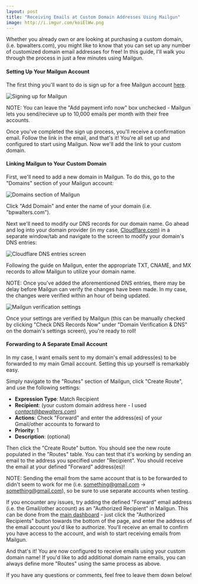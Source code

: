 ```yaml
---
layout: post
title: "Receiving Emails at Custom Domain Addresses Using Mailgun"
image: http://i.imgur.com/koiElWw.png
---
```


Whether you already own or are looking at purchasing a custom domain, (i.e. bpwalters.com), you might like to know that you can set up any number of customized domain email addresses for free!  In this guide, I'll walk you through the process in just a few minutes using Mailgun.

#### Setting Up Your Mailgun Account

The first thing you'll want to do is sign up for a free Mailgun account [here](http://www.mailgun.com/).

![Signing up for Mailgun](http://i.imgur.com/4LCHOGW.png)

NOTE: You can leave the "Add payment info now" box unchecked - Mailgun lets you send/recieve up to 10,000 emails per month with their free accounts.

Once you've completed the sign up process, you'll receive a confirmation email.  Follow the link in the email, and that's it!  You're all set up and configured to start using Mailgun.  Now we'll add the link to your custom domain.

#### Linking Mailgun to Your Custom Domain

First, we'll need to add a new domain in Mailgun.  To do this, go to the "Domains" section of your Mailgun account:

![Domains section of Mailgun](http://i.imgur.com/MQ7iFnf.png)

Click "Add Domain" and enter the name of your domain (i.e. "bpwalters.com").

Next we'll need to modify our DNS records for our domain name.  Go ahead and log into your domain provider (in my case, [Cloudflare.com](https://www.cloudflare.com/)) in a separate window/tab and navigate to the screen to modify your domain's DNS entries:

![Cloudflare DNS entries screen](http://i.imgur.com/g17y5ck.png)

Following the guide on Mailgun, enter the appropriate TXT, CNAME, and MX records to allow Mailgun to utilize your domain name.

NOTE: Once you've added the aforementioned DNS entries, there may be delay before Mailgun can verify the changes have been made.  In my case, the changes were verified within an hour of being updated.

![Mailgun verification settings](http://i.imgur.com/ZbUOHyQ.png)

Once your settings are verified by Mailgun (this can be manually checked by clicking "Check DNS Records Now" under "Domain Verification & DNS" on the domain's settings screen), you're ready to roll!

#### Forwarding to A Separate Email Account

In my case, I want emails sent to my domain's email address(es) to be forwarded to my main Gmail account.  Setting this up yourself is remarkably easy.

Simply navigate to the "Routes" section of Mailgun, click "Create Route", and use the following settings:

* **Expression Type**: Match Recipient
* **Recipient**: (your custom domain address here - I used *contact@bpwalters.com*)
* **Actions**: Check "Forward" and enter the address(es) of your Gmail/other accounts to forward to
* **Priority**: 1
* **Description**: (optional)

Then click the "Create Route" button.  You should see the new route populated in the "Routes" table.  You can test that it's working by sending an email to the address you specified under "Recipient".  You should receive the email at your defined "Forward" address(es)!

NOTE: Sending the email from the same account that is to be forwarded to didn't seem to work for me (i.e. something@gmail.com -> something@gmail.com), so be sure to use separate accounts when testing.

If you encounter any issues, try adding the defined "Forward" email address (i.e. the Gmail/other account) as an "Authorized Recipient" in Mailgun.  This can be done from the [main dashboard](https://mailgun.com/app/dashboard) - just click the "Authorized Recipients" button towards the bottom of the page, and enter the address of the email account you'd like to authorize.  You'll receive an email to confirm you have access to the account, and wish to start receiving emails from Mailgun.

And that's it!  You are now configured to receive emails using your custom domain name!  If you'd like to add additional domain name emails, you can always define more "Routes" using the same process as above.

If you have any questions or comments, feel free to leave them down below! 